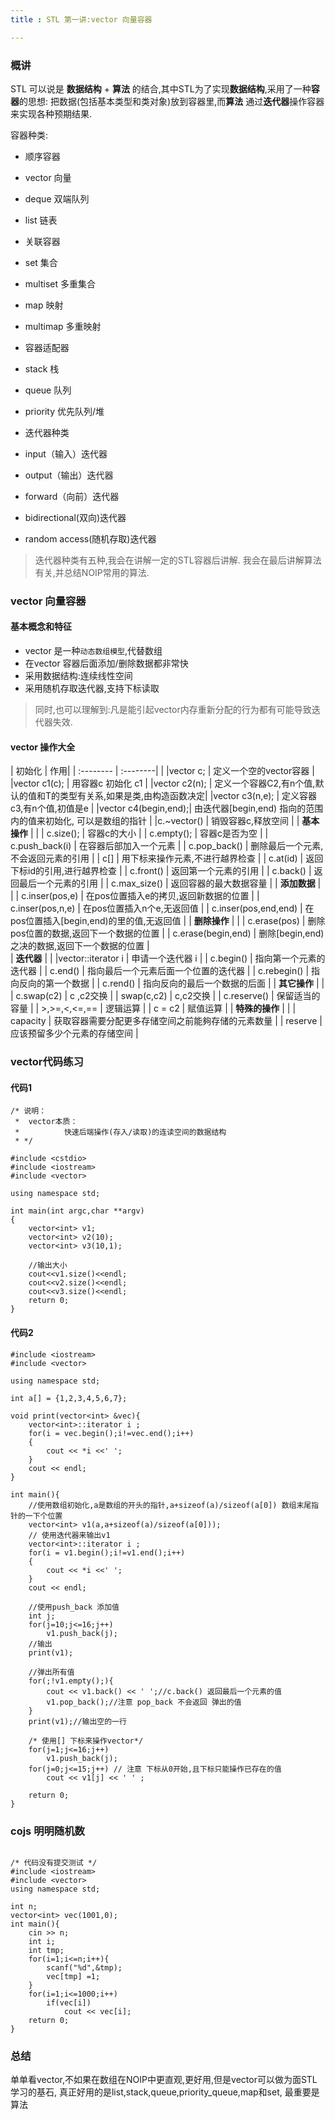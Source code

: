 ```yaml
---
title : STL 第一讲:vector 向量容器

---
```







### 概讲

STL 可以说是 **数据结构** + **算法** 的结合,其中STL为了实现**数据结构**,采用了一种**容器**的思想:
把数据(包括基本类型和类对象)放到容器里,而**算法** 通过**迭代器**操作容器来实现各种预期结果.

容器种类:

 - 顺序容器
  - vector 向量
  - deque 双端队列
  - list 链表
 - 关联容器
  - set 集合
  - multiset 多重集合
  - map 映射
  - multimap 多重映射
  
 - 容器适配器
  - stack 栈
  - queue 队列
  - priority 优先队列/堆
  
 - 迭代器种类
  - input（输入）迭代器
  - output（输出）迭代器
  - forward（向前）迭代器 
  - bidirectional(双向)迭代器
  - random access(随机存取)迭代器
  
  > [注意]:
  每个容器都有它的特点,也就是有它适用的情况,这个我会在讲解每个容器的开头讲解
  迭代器种类有五种,我会在讲解一定的STL容器后讲解.
  我会在最后讲解算法有关,并总结NOIP常用的算法.
 
 
### vector 向量容器

#### 基本概念和特征

 - vector 是一种`动态数组模型`,代替数组
 - 在vector 容器后面添加/删除数据都非常快
 - 采用数据结构:连续线性空间
 - 采用随机存取迭代器,支持下标读取
 
 > [注意]:
 vector可以理解为动态数组,所谓动态增加大小，并不是在原空间之后接续新空间（因为无法保证之后尚有可供配置的空间），而是每次**再分配**原大小两倍的内存空间.
 同时,也可以理解到:凡是能引起vector内存重新分配的行为都有可能导致迭代器失效.
 
 
#### vector 操作大全

| 初始化      |    作用| 
| :-------- | :--------|                                                                         |
|vector<T> c;            | 定义一个空的vector容器                                                |
|vector<T> c1(c);        | 用容器c 初始化 c1                                                     |
|vector<T> c2(n);        | 定义一个容器C2,有n个值,默认的值和T的类型有关系,如果是类,由构造函数决定|
|vector<T> c3(n,e);      | 定义容器c3,有n个值,初值是e                                            |
|vector<T> c4(begin,end);| 由迭代器[begin,end) 指向的范围内的值来初始化, 可以是数组的指针        |
|c.~vector<T>()          | 销毁容器c,释放空间                                                    |
| **基本操作**                 |                                               |
| c.size();            | 容器c的大小                                        |
| c.empty();           | 容器c是否为空                                      |
| c.push_back(i)       | 在容器后部加入一个元素                             |
| c.pop_back()         | 删除最后一个元素,不会返回元素的引用                |
| c[]                  | 用下标来操作元素,不进行越界检查                    |
| c.at(id)             | 返回下标id的引用,进行越界检查                      |
| c.front()            | 返回第一个元素的引用                               |
| c.back()             | 返回最后一个元素的引用                             |
| c.max_size()         | 返回容器的最大数据容量                             |
| **添加数据**             |                                                    |
| c.inser(pos,e)       | 在pos位置插入e的拷贝,返回新数据的位置              |
| c.inser(pos,n,e)     | 在pos位置插入n个e,无返回值                         |
| c.inser(pos,end,end) | 在pos位置插入[begin,end)的里的值,无返回值          |
| **删除操作**             |                                                    |
| c.erase(pos)         | 删除pos位置的数据,返回下一个数据的位置             |
| c.erase(begin,end)   | 删除[begin,end)之决的数据,返回下一个数据的位置     |  
| **迭代器**               |                                                    |
|vector<T>::iterator i 	| 申请一个迭代器 i 		|
| c.begin()            | 指向第一个元素的迭代器                             |
| c.end()              | 指向最后一个元素后面一个位置的迭代器               |
| c.rebegin()          | 指向反向的第一个数据                               |
| c.rend()             | 指向反向的最后一个数据的后面                       |
| **其它操作**             |                                                    |
| c.swap(c2)           | c ,c2交换                                          |
| swap(c,c2)           | c,c2交换                                           |
| c.reserve()          | 保留适当的容量                                     |
| >,>=,<,<=,==         | 逻辑运算                                           |
| c =  c2              | 赋值运算                                           |
| **特殊的操作**           |                                                    |
| capacity             | 获取容器需要分配更多存储空间之前能夠存储的元素数量 |
| reserve              | 应该预留多少个元素的存储空间                       |

 > [记住]: 可以使用数组来完成初始化,应该所有的STL容器都可以使用数组来完成初始化(存疑)
 
 
 
### vector代码练习


#### 代码1

```
/* 说明：
 *  vector本质：
 *          快速后端操作(存入/读取)的连读空间的数据结构
 * */

#include <cstdio>
#include <iostream>
#include <vector>

using namespace std;

int main(int argc,char **argv)
{
    vector<int> v1;
    vector<int> v2(10);
    vector<int> v3(10,1);

    //输出大小
    cout<<v1.size()<<endl;
    cout<<v2.size()<<endl;
    cout<<v3.size()<<endl;
    return 0;
}
```



#### 代码2

```
#include <iostream>
#include <vector>

using namespace std;

int a[] = {1,2,3,4,5,6,7};

void print(vector<int> &vec){
	vector<int>::iterator i ;
	for(i = vec.begin();i!=vec.end();i++)
	{
		cout << *i <<' ';
	}
	cout << endl;
}

int main(){
	//使用数组初始化,a是数组的开头的指针,a+sizeof(a)/sizeof(a[0]) 数组末尾指针的一下个位置
	vector<int> v1(a,a+sizeof(a)/sizeof(a[0]));
	// 使用迭代器来输出v1
	vector<int>::iterator i ;
	for(i = v1.begin();i!=v1.end();i++)
	{
		cout << *i <<' ';
	}
	cout << endl;
	
	//使用push_back 添加值
	int j;
	for(j=10;j<=16;j++)
		v1.push_back(j);
	//输出
	print(v1);
	
	//弹出所有值
	for(;!v1.empty();){
		cout << v1.back() << ' ';//c.back() 返回最后一个元素的值
		v1.pop_back();//注意 pop_back 不会返回 弹出的值
	}
	print(v1);//输出空的一行
	
	/* 使用[] 下标来操作vector*/
	for(j=1;j<=16;j++)
		v1.push_back(j);
	for(j=0;j<=15;j++) // 注意 下标从0开始,且下标只能操作已存在的值
		cout << v1[j] << ' ' ;
	
	return 0;
}
```

### cojs 明明随机数

```

/* 代码没有提交测试 */
#include <iostream>
#include <vector>
using namespace std;

int n;
vector<int> vec(1001,0);
int main(){
	cin >> n;
	int i;
	int tmp;
	for(i=1;i<=n;i++){
		scanf("%d",&tmp);
		vec[tmp] =1;
	}
	for(i=1;i<=1000;i++)
		if(vec[i])
			cout << vec[i];
	return 0;
}
```


### 总结 

单单看vector,不如果在数组在NOIP中更直观,更好用,但是vector可以做为面STL学习的基石,
真正好用的是list,stack,queue,priority_queue,map和set,
最重要是算法
 